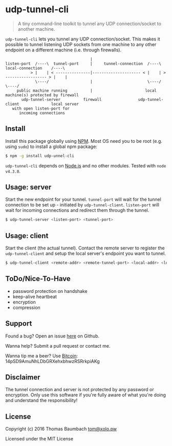 # udp-tunnel-cli

> A tiny command-line toolkit to tunnel any UDP connection/socket to another machine.

`udp-tunnel-cli` lets you tunnel any UDP connection/socket. This makes it possible to tunnel listening UDP sockets from one machine to any other endpoint on a different machine (i.e. through firewalls).

```
                                     |
listen-port  /----\  tunnel-port     |     tunnel-connection  /----\    local-connection    /----\
           > |    | < ---------------|--------------------- < |    | > ------------------ > |    |
             \----/                  |                        \----/                        \----/
     public machine running          |                       local machine(s) protected by firewall
       udp-tunnel-server          firewall                udp-tunnel-client              local server
   with open listen-port for
      incoming connections
```

## Install

Install this package globally using [NPM](https://www.npmjs.com/). Most OS need you to be root (e.g. using `sudo`) to install a global npm package:

```sh
$ npm -g install udp-unnel-cli
```

`udp-tunnel-cli` depends on [Node.js](https://nodejs.org/) and no other modules. Tested with `node v4.3.0`.

## Usage: server

Start the new endpoint for your tunnel. `tunnel-port` will wait for the tunnel connection to be set up - initiated by `udp-tunnel-client`. `listen-port` will wait for incoming connections and redirect them through the tunnel.

```sh
$ udp-tunnel-server <listen-port> <tunnel-port>
```

## Usage: client

Start the client (the actual tunnel). Contact the remote server to register the `udp-tunnel-client` and setup the local server's endpoint you want to tunnel.

```sh
$ udp-tunnel-client <remote-addr> <remote-tunnel-port> <local-addr> <local-port>
```

## ToDo/Nice-To-Have

* password protection on handshake
* keep-alive heartbeat
* encryption
* compression

## Support

Found a bug? Open an issue [here](https://github.com/thbaumbach/node-udp-tunnel-cli/issues) on Github.

Wanna help? Submit a pull request or contact me.

Wanna tip me a beer? Use [Bitcoin](bitcoin:14pSD9AmuNhLDbGRXehxbhwzRSRrkpiAKg): 14pSD9AmuNhLDbGRXehxbhwzRSRrkpiAKg

## Disclaimer

The tunnel connection and server is not protected by any password or encryption. Only use this software if you're fully aware of what you're doing and understand the responsibility!

## License

Copyright (c) 2016 Thomas Baumbach <tom@xolo.pw>

Licensed under the MIT License
